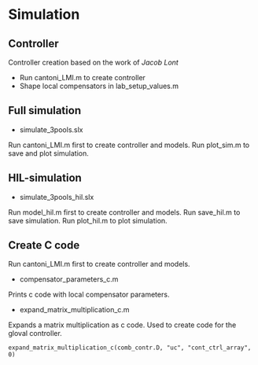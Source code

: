 # Simulation

## Controller
Controller creation based on the work of *Jacob Lont*
* Run cantoni_LMI.m to create controller
* Shape local compensators in lab_setup_values.m
 
## Full simulation
* simulate_3pools.slx

Run cantoni_LMI.m first to create controller and models.
Run plot_sim.m to save and plot simulation.

## HIL-simulation
* simulate_3pools_hil.slx

Run model_hil.m first to create controller and models.
Run save_hil.m to save simulation.
Run plot_hil.m to plot simulation.

## Create C code
Run cantoni_LMI.m first to create controller and models.

* compensator_parameters_c.m

Prints c code with local compensator parameters.

* expand_matrix_multiplication_c.m

Expands a matrix multiplication as c code. Used to create code for the gloval controller.
```
expand_matrix_multiplication_c(comb_contr.D, "uc", "cont_ctrl_array", 0)
```